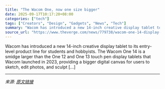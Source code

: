 ```yaml
---
title: "The Wacom One, now one size bigger"
date: 2025-09-17T10:17:20+08:00
categories: ["tech"]
tags: ["Creators", "Design", "Gadgets", "News", "Tech"]
summary: "Wacom has introduced a new 14-inch creative display tablet to its entry-level product line for students and hobbyists. The Wacom One 14 is a smidge larger than the One 12 and One 13 touch pen display "
source_url: "https://www.theverge.com/news/779738/wacom-one-14-display-tablet-price-availability"
---
```


Wacom has introduced a new 14-inch creative display tablet to its entry-level product line for students and hobbyists. The Wacom One 14 is a smidge larger than the One 12 and One 13 touch pen display tablets that Wacom launched in 2023, providing a bigger digital canvas for users to sketch, edit photos, and sculpt [&#8230;]

---

*来源: [原文链接](https://www.theverge.com/news/779738/wacom-one-14-display-tablet-price-availability)*
